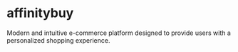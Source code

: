 # affinitybuy
 Modern and intuitive e-commerce platform designed to provide users with a personalized shopping experience.
